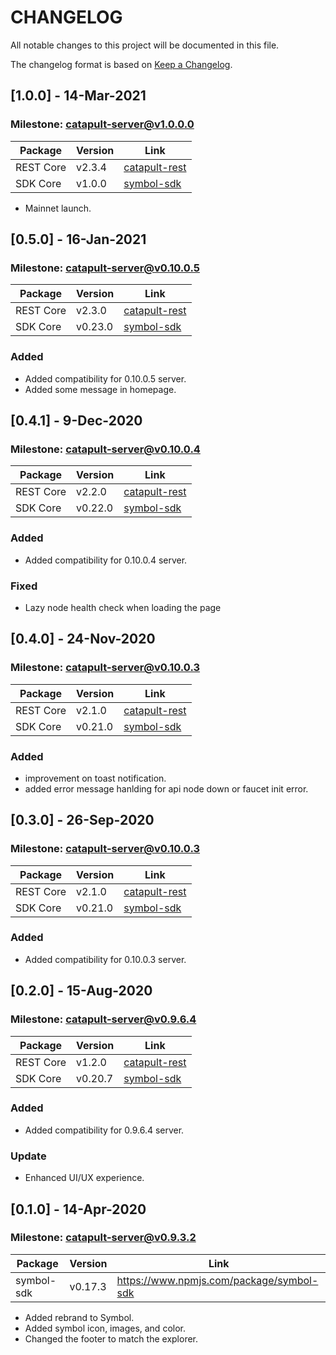 # CHANGELOG
All notable changes to this project will be documented in this file.

The changelog format is based on [Keep a Changelog](https://keepachangelog.com/en/1.0.0/).

## [1.0.0] - 14-Mar-2021

### Milestone: [catapult-server@v1.0.0.0](https://github.com/nemtech/catapult-server/releases/tag/v1.0.0.0)

Package  | Version  | Link
---|---|---
REST Core| v2.3.4 | [catapult-rest](https://github.com/nemtech/catapult-rest/releases/tag/v2.3.4)
SDK Core| v1.0.0 | [symbol-sdk](https://www.npmjs.com/package/symbol-sdk)

- Mainnet launch.

## [0.5.0] - 16-Jan-2021

### Milestone: [catapult-server@v0.10.0.5](https://github.com/nemtech/catapult-server/releases/tag/v0.10.0.5)

Package  | Version  | Link
---|---|---
REST Core| v2.3.0 | [catapult-rest](https://github.com/nemtech/catapult-rest/releases/tag/v2.3.0)
SDK Core| v0.23.0 | [symbol-sdk](https://www.npmjs.com/package/symbol-sdk)

### Added
- Added compatibility for 0.10.0.5 server.
- Added some message in homepage.

## [0.4.1] - 9-Dec-2020

### Milestone: [catapult-server@v0.10.0.4](https://github.com/nemtech/catapult-server/releases/tag/v0.10.0.4)

Package  | Version  | Link
---|---|---
REST Core| v2.2.0 | [catapult-rest](https://github.com/nemtech/catapult-rest/releases/tag/v2.2.0)
SDK Core| v0.22.0 | [symbol-sdk](https://www.npmjs.com/package/symbol-sdk)

### Added
- Added compatibility for 0.10.0.4 server.

### Fixed
- Lazy node health check when loading the page

## [0.4.0] - 24-Nov-2020

### Milestone: [catapult-server@v0.10.0.3](https://github.com/nemtech/catapult-server/releases/tag/v0.10.0.3)

Package  | Version  | Link
---|---|---
REST Core| v2.1.0 | [catapult-rest](https://github.com/nemtech/catapult-rest/releases/tag/v2.1.0)
SDK Core| v0.21.0 | [symbol-sdk](https://www.npmjs.com/package/symbol-sdk)

### Added
- improvement on toast notification.
- added error message hanlding for api node down or faucet init error.

## [0.3.0] - 26-Sep-2020

### Milestone: [catapult-server@v0.10.0.3](https://github.com/nemtech/catapult-server/releases/tag/v0.10.0.3)

Package  | Version  | Link
---|---|---
REST Core| v2.1.0 | [catapult-rest](https://github.com/nemtech/catapult-rest/releases/tag/v2.1.0)
SDK Core| v0.21.0 | [symbol-sdk](https://www.npmjs.com/package/symbol-sdk)

### Added
- Added compatibility for 0.10.0.3 server.


## [0.2.0] - 15-Aug-2020

### Milestone: [catapult-server@v0.9.6.4](https://github.com/nemtech/catapult-server/releases/tag/v0.9.6.4)

Package  | Version  | Link
---|---|---
REST Core| v1.2.0 | [catapult-rest](https://github.com/nemtech/catapult-rest/releases/tag/v1.2.0)
SDK Core| v0.20.7 | [symbol-sdk](https://www.npmjs.com/package/symbol-sdk)

### Added
- Added compatibility for 0.9.6.4 server.

### Update
- Enhanced UI/UX experience.


## [0.1.0] - 14-Apr-2020

### Milestone: [catapult-server@v0.9.3.2](https://github.com/nemtech/catapult-server/releases/tag/v0.9.3.2)


 Package  | Version  | Link
---|---|---
symbol-sdk| v0.17.3 | https://www.npmjs.com/package/symbol-sdk

- Added rebrand to Symbol.
- Added symbol icon, images, and color.
- Changed the footer to match the explorer.


[catapult-server@v1.0.0.0]: https://github.com/nemtech/catapult-server/releases/tag/v1.0.0.0

[catapult-rest@v2.3.4]: https://github.com/nemtech/catapult-rest/releases/tag/v2.3.4